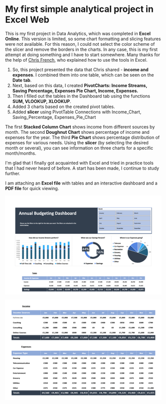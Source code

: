 # My first simple analytical project in Excel Web

This is my first project in Data Analytics, which was completed in <b>Excel Online</b>. This version is limited, so some chart formatting and slicing features were not available. For this reason, I could not select the color scheme of the slicer and remove the borders in the charts. In any case, this is my first attempt at doing something and I have to start somewhere. Many thanks for the help of <a href="https://www.linkedin.com/in/chris-french-data/">Chris French</a>, who explained how to use the tools in Excel.


1. So, this project presented the data that Chris shared - <b>income and expenses</b>. I combined them into one table, which can be seen on the <b>Date tab</b>.
2. Next, based on this data, I created <b>PivotCharts: Income Streams, Saving Percentage, Expenses Pie Chart, Income, Expenses. </b> 
3. Then I filled out the tables in the Dashboard tab using the functions <b>SUM, VLOOKUP, XLOOKUP</b>.
4. Added 3 charts based on the created pivot tables.
5. Added <b>slicer</b> using PivotTable Connections with Income_Chart, Saving_Percentage, Expenses_Pie_Chart

The first <b>Stacked Column Chart</b> shows income from different sources by month. 
The second <b>Doughnut Chart</b> shows percentage of income and expenses for the year.
The third <b>Pie Chart</b> shows percentage distribution of expenses for various needs.
Using the <b>slicer</b> (by selecting the desired month or several), you can see information on three charts for a specific month/months.

I'm glad that I finally got acquainted with Excel and tried in practice tools that I had never heard of before. A start has been made, I continue to study further.

I am attaching an <b>Excel file</b> with tables and an interactive dashboard and a <b>PDF file</b> for quick viewing.


![screenshot](https://github.com/janezima/MyFirst_Project_Excel/blob/5d3269cfe017fcc56a13d6551748856e6b386fd7/Screenshot%202024-04-07%20at%2020.11.28.png)

![screenshot](https://github.com/janezima/MyFirst_Project_Excel/blob/0127e37879463a63e7aae1d6bdf9dd4ac2dcb692/Screenshot%202024-04-07%20at%2020.14.50.png)
